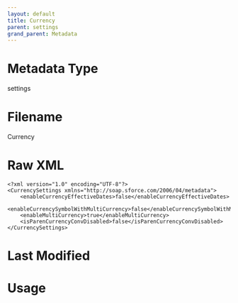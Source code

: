 ```yaml
---
layout: default
title: Currency
parent: settings
grand_parent: Metadata
---
```

# Metadata Type
settings


# Filename 
Currency


# Raw XML
```
<?xml version="1.0" encoding="UTF-8"?>
<CurrencySettings xmlns="http://soap.sforce.com/2006/04/metadata">
    <enableCurrencyEffectiveDates>false</enableCurrencyEffectiveDates>
    <enableCurrencySymbolWithMultiCurrency>false</enableCurrencySymbolWithMultiCurrency>
    <enableMultiCurrency>true</enableMultiCurrency>
    <isParenCurrencyConvDisabled>false</isParenCurrencyConvDisabled>
</CurrencySettings>
```


# Last Modified


# Usage
